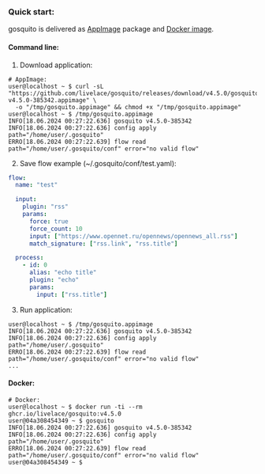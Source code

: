 ### Quick start:

gosquito is delivered as [AppImage](https://appimage.org/) package and [Docker image](https://github.com/livelace/gosquito/pkgs/container/gosquito).

#### Command line:

1. Download application:
```shell
# AppImage:
user@localhost ~ $ curl -sL "https://github.com/livelace/gosquito/releases/download/v4.5.0/gosquito-v4.5.0-385342.appimage" \
  -o "/tmp/gosquito.appimage" && chmod +x "/tmp/gosquito.appimage"
user@localhost ~ $ /tmp/gosquito.appimage 
INFO[18.06.2024 00:27:22.636] gosquito v4.5.0-385342
INFO[18.06.2024 00:27:22.636] config apply       path="/home/user/.gosquito"
ERRO[18.06.2024 00:27:22.639] flow read          path="/home/user/.gosquito/conf" error="no valid flow"
```

2. Save flow example (~/.gosquito/conf/test.yaml):
```yaml
flow:
  name: "test"

  input:
    plugin: "rss"
    params:
      force: true
      force_count: 10
      input: ["https://www.opennet.ru/opennews/opennews_all.rss"]
      match_signature: ["rss.link", "rss.title"]

  process:
    - id: 0
      alias: "echo title"
      plugin: "echo"
      params:
        input: ["rss.title"]
```

3. Run application:

```shell
user@localhost ~ $ /tmp/gosquito.appimage 
INFO[18.06.2024 00:27:22.636] gosquito v4.5.0-385342
INFO[18.06.2024 00:27:22.636] config apply       path="/home/user/.gosquito"
ERRO[18.06.2024 00:27:22.639] flow read          path="/home/user/.gosquito/conf" error="no valid flow"
...
```

#### Docker:

```shell
# Docker:
user@localhost ~ $ docker run -ti --rm ghcr.io/livelace/gosquito:v4.5.0
user@04a308454349 ~ $ gosquito
INFO[18.06.2024 00:27:22.636] gosquito v4.5.0-385342
INFO[18.06.2024 00:27:22.636] config apply       path="/home/user/.gosquito"
ERRO[18.06.2024 00:27:22.639] flow read          path="/home/user/.gosquito/conf" error="no valid flow"
user@04a308454349 ~ $
```
